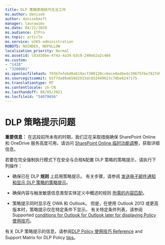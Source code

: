 ```yaml
---
title: DLP 策略使用技巧无法工作
ms.author: deniseb
author: denisebmsft
manager: laurawims
ms.date: 04/21/2020
ms.audience: ITPro
ms.topic: article
ms.service: o365-administration
ROBOTS: NOINDEX, NOFOLLOW
localization_priority: Normal
ms.assetid: c03d30be-474a-4a34-b3c0-240eb2a2c466
ms.custom:
- "1428"
- "3200001"
ms.openlocfilehash: f93b7efebd0a619acf300120cc6ece0adbedc39675f6e782fd982dc1f988edbd
ms.sourcegitcommit: b5f7da89a650d2915dc652449623c78be6247175
ms.translationtype: MT
ms.contentlocale: zh-CN
ms.lasthandoff: 08/05/2021
ms.locfileid: "54079656"
---
```

# <a name="dlp-policy-tip-issues"></a>DLP 策略提示问题

**重要信息：** 在这段前所未有的时期，我们正在采取措施确保 SharePoint Online 和 OneDrive 服务高度可用，请访问 [SharePoint Online 临时功能调整](https://aka.ms/ODSPAdjustments)，获取详细信息。

若要在完全强制执行模式下在安全与合规&配置 DLP 策略的策略提示，请执行下列操作：

- 确保已在 DLP **规则** 上启用策略提示。 有关步骤，请参阅 [发送电子邮件通知和显示 DLP 策略的策略提示](https://docs.microsoft.com/microsoft-365/compliance/use-notifications-and-policy-tips)。

- 确保内容与触发敏感信息类型实体定义中概述的规则 [所需的内容匹配](https://docs.microsoft.com/microsoft-365/compliance/sensitive-information-type-entity-definitions)。

- 策略提示同时显示在 OWA 和 Outlook。 但是，在使用 Outlook 2013 或更高版本时，策略提示仅在特定条件下显示。 有关特定条件列表，请参阅 Supported [conditions for Outlook for Outlook later for displaying Policy 使用技巧](https://docs.microsoft.com/microsoft-365/compliance/use-notifications-and-policy-tips)。

有关 DLP 策略提示的信息，请参阅[DLP Policy 使用技巧 Reference](https://docs.microsoft.com/microsoft-365/compliance/dlp-policy-tips-reference?view=o365-worldwide#support-matrix-for-dlp-policy-tips-across-microsoft-apps) and Support Matrix for DLP Policy [tips](https://docs.microsoft.com/microsoft-365/compliance/dlp-policy-tips-reference?view=o365-worldwide#support-matrix-for-dlp-policy-tips-across-microsoft-apps)。